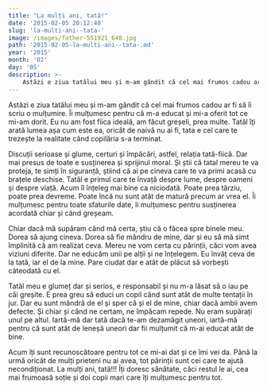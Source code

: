 ```yaml
---
title: "La mulți ani, tată!"
date: '2015-02-05 20:12:40'
slug: 'la-multi-ani--tata-'
image: /images/father-551921_640.jpg
path: '2015-02-05-la-multi-ani--tata-.md'
year: '2015'
month: '02'
day: '05'
description: >-
    Astăzi e ziua tatălui meu și m-am gândit că cel mai frumos cadou ar fi să îi scriu o mulțumire. Îi mulțumesc pentru că m-a educat și mi-a oferit tot ce mi-am dorit. Eu nu am fost fiica ideală, am făcu
---
```

<div class="kg-card-markdown"><p>Astăzi e ziua tatălui meu și m-am gândit că cel mai frumos cadou ar fi să îi scriu o mulțumire. Îi mulțumesc pentru că m-a educat și mi-a oferit tot ce mi-am dorit. Eu nu am fost fiica ideală, am făcut greșeli, prea multe. Tatăl îți arată lumea așa cum este ea, oricât de naivă nu ai fi, tata e cel care te trezește la realitate când copilăria s-a terminat.</p>
<p>Discuții serioase și glume, certuri și împăcări, astfel, relația tată-fiică. Dar mai presus de toate e susținerea și sprijinul moral. Și știi că tatal mereu te va proteja, te simți în siguranță, știind că ai pe cineva care te va primi acasă cu brațele deschise. Tatăl e primul care te învață despre lume, despre oameni și despre viață. Acum îl înțeleg mai bine ca niciodată. Poate prea târziu, poate prea devreme. Poate încă nu sunt atât de matură precum ar vrea el. Îi mulțumesc pentru toate sfaturile date, îi mulțumesc pentru susținerea acordată chiar și când greșeam.</p>
<p>Chiar dacă mă supăram când mă certa, știu că o făcea spre binele meu. Dorea să ajung cineva. Dorea să fie mândru de mine, dar și eu să mă simt împlinită că am realizat ceva. Mereu ne vom certa cu părinții, căci vom avea viziuni diferite. Dar ne educăm unii pe alții și ne înțelegem. Eu învăț ceva de la tată, iar el de la mine. Pare ciudat dar e atât de plăcut să vorbești câteodată cu el.</p>
<p>Tatăl meu e glumeț dar și serios, e responsabil și nu m-a lăsat să o iau pe căi greșite. E prea greu să educi un copil când sunt atât de multe tentații în jur. Dar eu sunt mândră de el și sper că și el de mine, chiar dacă ambii avem defecte. Și chiar și când ne certam, ne împăcam repede. Nu eram supărați unul pe altul. Iartă-mă dar tată dacă te-am dezamăgit uneori, iartă-mă pentru că sunt atât de leneșă uneori dar fii mulțumit că m-ai educat atât de bine.</p>
<p>Acum îți sunt recunoscătoare pentru tot ce mi-ai dat și ce îmi vei da. Până la urmă oricât de mulți prieteni nu ai avea, tot părinții sunt cei care te ajută necondiționat. La mulți ani, tată!!! Îți doresc sănătate, căci restul le ai, cea mai frumoasă soție și doi copii mari care îți mulțumesc pentru tot.</p>
</div>
    
